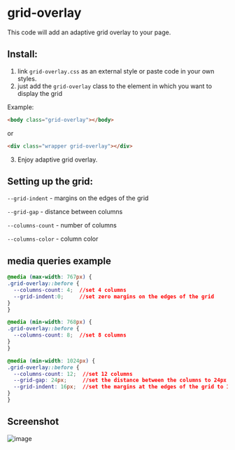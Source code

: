 # grid-overlay

This code will add an adaptive grid overlay to your page.

## Install:

1. link `grid-overlay.css` as an external style or paste code in your own styles.
2. just add the `grid-overlay` class to the element in which you want to display the grid
 
Example:
```html
<body class="grid-overlay"></body>
```
or
```html
<div class="wrapper grid-overlay"></div>
```
3. Enjoy adaptive grid overlay.


## Setting up the grid:
  `--grid-indent` - margins on the edges of the grid
  
  `--grid-gap` - distance between columns
  
  `--columns-count` - number of columns
  
  `--columns-color` - column color
  
  ## media queries example
  
  ```css
  @media (max-width: 767px) {
  .grid-overlay::before {
    --columns-count: 4;  //set 4 columns
    --grid-indent:0;     //set zero margins on the edges of the grid
  }
}

@media (min-width: 768px) {
  .grid-overlay::before {
    --columns-count: 8;  //set 8 columns
  }
}

@media (min-width: 1024px) {
  .grid-overlay::before {
    --columns-count: 12;  //set 12 columns
    --grid-gap: 24px;     //set the distance between the columns to 24px
    --grid-indent: 16px;  //set the margins at the edges of the grid to 16 pixels
  }
}
```

## Screenshot
  ![image](https://user-images.githubusercontent.com/26135033/129493451-5de61778-ca1b-4761-9540-4338b5fcc7d7.png)
